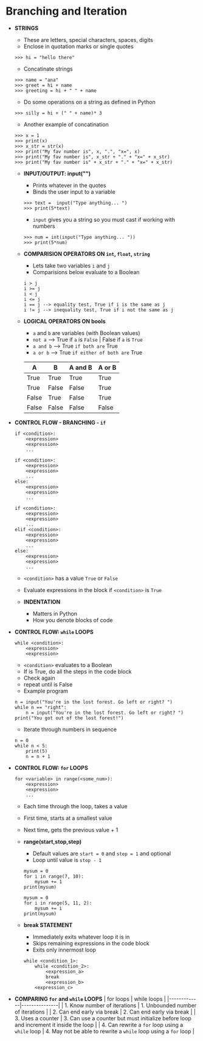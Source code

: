 # Branching and Iteration

- **STRINGS**
	- These are letters, special characters, spaces, digits
	- Enclose in quotation marks or single quotes
	
	```
	>>> hi = "hello there"
	```
	
	- Concatinate strings
	
	```
	>>> name = "ana"
	>>> greet = hi + name
	>>> greeting = hi + " " + name
	```
	
	- Do some operations on a string as defined in Python
	
	```
	>>> silly = hi + (" " + name)* 3
	```
	
	- Another example of concatination
	
	```
	>>> x = 1
	>>> print(x)
	>>> x_str = str(x)
	>>> print("My fav number is", x, ".", "x=", x)
	>>> print("My fav number is", x_str + "." + "x=" + x_str)
	>>> print("My fav number is" + x_str + "." + "x=" + x_str)
	```
	
	- **INPUT/OUTPUT: input("")**
		- Prints whatever in the quotes
		- Binds the user input to a variable
		
		```
		>>> text = 	input("Type anything... ")
		>>> print(5*text)
		```
		
		- `input` gives you a string so you must cast if working with numbers
		
		```
		>>> num = int(input("Type anything... "))
		>>> print(5*num)
		```
		
	- **COMPARISION OPERATORS ON `int`, `float`, `string`**
		- Lets take two variables `i` and `j`
		- Comparisions below evaluate to a Boolean
		
		```
		i > j
		i >= j
		i < j
		i <= j
		i == j --> equality test, True if i is the same as j
		i != j --> inequality test, True if i not the same as j
		```
		
	- **LOGICAL OPERATORS ON bools**
		- `a` and `b` are variables (with Boolean values)
		- `not a` --> True if `a` is `False` | False if `a` is `True`
		- `a and b` --> True `if both are` True
		- `a or b` --> True `if either of both are` True
		
		| A | B | A and B | A or B |
		|---|---|---------|--------|
		| True | True | True | True |
		| True | False | False | True |
		| False | True | False | True |
		| False | False | False | False |

- **CONTROL FLOW - BRANCHING - `if`**

	```
	if <condition>:
	    <expression>
		<expression>
		...
	```
	
	```
	if <condition>:
		<expression>
		<expression>
		...
	else:
		<expression>
		<expression>
		...
	```
	
	```
	if <condition>:
		<expression>
		<expression>
		...
	elif <condition>:
		<expression>
		<expression>
		...
	else:
		<expression>
		<expression>
		...
	```
	
	- `<condition>` has a value `True` or `False`
	- Evaluate expressions in the block if `<condition>` is `True`
	
	- **INDENTATION**
		- Matters in Python
		- How you denote blocks of code
		
- **CONTROL FLOW: `while` LOOPS**

	```
	while <condition>:
		<expression>
		<expression>
	```
	
	- `<condition>` evaluates to a Boolean
	- If <condition> is True, do all the steps in the code block
	- Check <condition> again
	- repeat until <condition> is False
	- Example program
	
	```
	n = input("You're in the lost forest. Go left or right? ")
	while n == "right":
		n = input("You're in the lost forest. Go left or right? ")
	print("You got out of the lost forest!")
	```
	
	- Iterate through numbers in sequence
	
	```
	n = 0
	while n < 5:
		print(5)
		n = n + 1
	```
	
- **CONTROL FLOW: `for` LOOPS**
	
	```
	for <variable> in range(<some_num>):
		<expression>
		<expression>
		...
	```
	
	- Each time through the loop, <variable> takes a value
	- First time, <variable> starts at a smallest value
	- Next time, <variable> gets the previous value + 1
	
	- **range(start,stop,step)**
		- Default values are `start = 0` and `step = 1` and optional
		- Loop until value is `stop - 1`
		
		```
		mysum = 0
		for i in range(7, 10):
			mysum += 1
		print(mysum)
		
		mysum = 0
		for i in range(5, 11, 2):
			mysum += i
		print(mysum)
		```
		
	- **break STATEMENT**
		- Immediately exits whatever loop it is in
		- Skips remaining expressions in the code block
		- Exits only innermost loop
		
		```
		while <condition_1>:
			while <condition_2>:
				<expression_a>
				break
				<expression_b>
			<expression_c>
		```
		
- **COMPARING `for` and `while` LOOPS**
	| for loops | while loops |
	|-------------|---------------|
	| 1. Know number of iterations | 1. Unbounded number of iterations |
	| 2. Can end early via break | 2. Can end early via break |
	| 3. Uses a counter | 3. Can use a counter but must initialize before loop and increment it inside the loop |
	| 4. Can rewrite a `for` loop using a `while` loop | 4. May not be able to rewrite a `while` loop using a `for` loop |